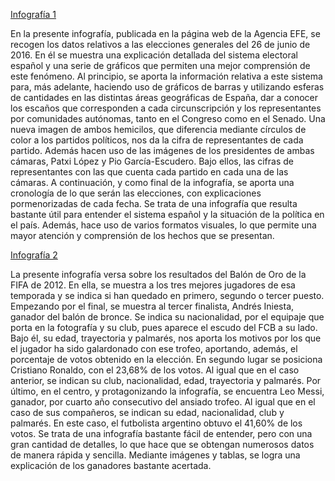[Infografía 1](https://images.app.goo.gl/i7kSANsTBs292aBf6)

En la presente infografía, publicada en la página web de la Agencia EFE, se recogen los datos relativos a las elecciones generales del 26 de junio de 2016. En él se muestra una explicación detallada del sistema electoral español y una serie de gráficos que permiten una mejor comprensión de este fenómeno.
Al principio, se aporta la información relativa a este sistema para, más adelante, haciendo uso de gráficos de barras y utilizando esferas de cantidades en las distintas áreas geográficas de España, dar a conocer los escaños que corresponden a cada circunscripción y los representantes por comunidades autónomas, tanto en el Congreso como en el Senado.
Una nueva imagen de ambos hemicilos, que diferencia mediante círculos de color a los partidos políticos, nos da la cifra de representantes de cada partido. Además hacen uso de las imágenes de los presidentes de ambas cámaras, Patxi López y Pio García-Escudero. Bajo ellos, las cifras de representantes con las que cuenta cada partido en cada una de las cámaras. 
A continuación, y como final de la infografía, se aporta una cronología de lo que serán las elecciones, con explicaciones pormenorizadas de cada fecha.
Se trata de una infografía que resulta bastante útil para entender el sistema español y la situación de la política en el país. Además, hace uso de varios formatos visuales, lo que permite una mayor atención y comprensión de los hechos que se presentan. 


[Infografía 2](https://images.app.goo.gl/o6AdceHivrFV1snm7)

La presente infografía versa sobre los resultados del Balón de Oro de la FIFA de 2012. En ella, se muestra a los tres mejores jugadores de esa temporada y se indica si han quedado en primero, segundo o tercer puesto. 
Empezando por el final, se muestra al tercer finalista, Andrés Iniesta, ganador del balón de bronce. Se indica su nacionalidad, por el equipaje que porta en la fotografía y su club, pues aparece el escudo del FCB a su lado. Bajo él, su edad, trayectoria y palmarés, nos aporta los motivos por los que el jugador ha sido galardonado con ese trofeo, aportando, además, el porcentaje de votos obtenido en la elección.
En segundo lugar se posiciona Cristiano Ronaldo, con el 23,68% de los votos. Al igual que en el caso anterior, se indican su club, nacionalidad, edad, trayectoria y palmarés.
Por último, en el centro, y protagonizando la infografía, se encuentra Leo Messi, ganador, por cuarto año consecutivo del ansiado trofeo. Al igual que en el caso de sus compañeros, se indican su edad, nacionalidad, club y palmarés. En este caso, el futbolista argentino obtuvo el 41,60% de los votos.
Se trata de una infografía bastante fácil de entender, pero con una gran cantidad de detalles, lo que hace que se obtengan numerosos datos de manera rápida y sencilla. Mediante imágenes y tablas, se logra una explicación de los ganadores bastante acertada.
